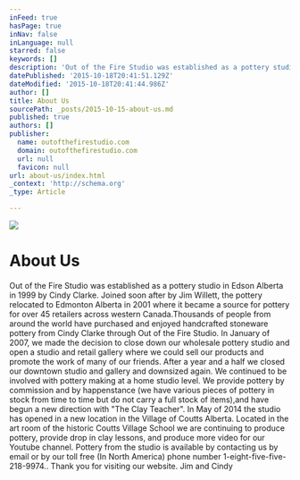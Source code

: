 ```yaml
---
inFeed: true
hasPage: true
inNav: false
inLanguage: null
starred: false
keywords: []
description: 'Out of the Fire Studio was established as a pottery studio in Edson Alberta in 1999 by Cindy Clarke. Joined soon after by Jim Willett, the pottery relocated to '
datePublished: '2015-10-18T20:41:51.129Z'
dateModified: '2015-10-18T20:41:44.986Z'
author: []
title: About Us
sourcePath: _posts/2015-10-15-about-us.md
published: true
authors: []
publisher:
  name: outofthefirestudio.com
  domain: outofthefirestudio.com
  url: null
  favicon: null
url: about-us/index.html
_context: 'http://schema.org'
_type: Article

---
```

![](http://outofthefirestudio.com/images/cindyjimyt.jpg)

# About Us

Out of the Fire Studio was established as a pottery studio in Edson Alberta in 1999 by Cindy Clarke. Joined soon after by Jim Willett, the pottery relocated to Edmonton Alberta in 2001 where it became a source for pottery for over 45 retailers across western Canada.Thousands of people from around the world have purchased and enjoyed handcrafted stoneware pottery from Cindy Clarke through Out of the Fire Studio. In January of 2007, we made the decision to close down our wholesale pottery studio and open a studio and retail gallery where we could sell our products and promote the work of many of our friends. After a year and a half we closed our downtown studio and gallery and downsized again. We continued to be involved with pottery making at a home studio level. We provide pottery by commission and by happenstance (we have various pieces of pottery in stock from time to time but do not carry a full stock of items),and have begun a new direction with "The Clay Teacher". In May of 2014 the studio has opened in a new location in the Village of Coutts Alberta. Located in the art room of the historic Coutts Village School we are continuing to produce pottery, provide drop in clay lessons, and produce more video for our Youtube channel. Pottery from the studio is available by contacting us by email or by our toll free (In North America) phone number 1-eight-five-five-218-9974.. Thank you for visiting our website. Jim and Cindy